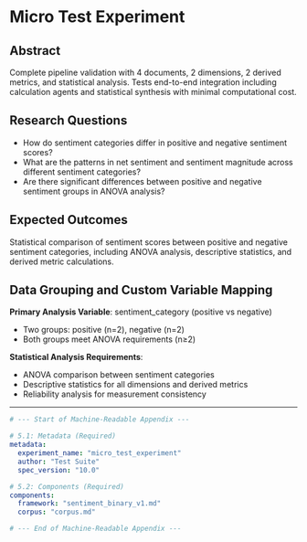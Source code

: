 # Micro Test Experiment

## Abstract
Complete pipeline validation with 4 documents, 2 dimensions, 2 derived metrics, and statistical analysis. Tests end-to-end integration including calculation agents and statistical synthesis with minimal computational cost.

## Research Questions
- How do sentiment categories differ in positive and negative sentiment scores?
- What are the patterns in net sentiment and sentiment magnitude across different sentiment categories?
- Are there significant differences between positive and negative sentiment groups in ANOVA analysis?

## Expected Outcomes
Statistical comparison of sentiment scores between positive and negative sentiment categories, including ANOVA analysis, descriptive statistics, and derived metric calculations.

## Data Grouping and Custom Variable Mapping

**Primary Analysis Variable**: sentiment_category (positive vs negative)
- Two groups: positive (n=2), negative (n=2)
- Both groups meet ANOVA requirements (n≥2)

**Statistical Analysis Requirements**:
- ANOVA comparison between sentiment categories
- Descriptive statistics for all dimensions and derived metrics
- Reliability analysis for measurement consistency

---

```yaml
# --- Start of Machine-Readable Appendix ---

# 5.1: Metadata (Required)
metadata:
  experiment_name: "micro_test_experiment"
  author: "Test Suite"
  spec_version: "10.0"

# 5.2: Components (Required)
components:
  framework: "sentiment_binary_v1.md"
  corpus: "corpus.md"

# --- End of Machine-Readable Appendix ---
```
